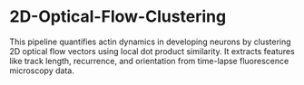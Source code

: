 # 2D-Optical-Flow-Clustering
This pipeline quantifies actin dynamics in developing neurons by clustering 2D optical flow vectors using local dot product similarity. It extracts features like track length, recurrence, and orientation from time-lapse fluorescence microscopy data.

